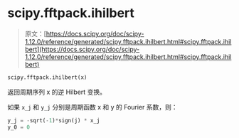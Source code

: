 # scipy.fftpack.ihilbert

> 原文：[https://docs.scipy.org/doc/scipy-1.12.0/reference/generated/scipy.fftpack.ihilbert.html#scipy.fftpack.ihilbert](https://docs.scipy.org/doc/scipy-1.12.0/reference/generated/scipy.fftpack.ihilbert.html#scipy.fftpack.ihilbert)

```py
scipy.fftpack.ihilbert(x)
```

返回周期序列 x 的逆 Hilbert 变换。

如果 `x_j` 和 `y_j` 分别是周期函数 x 和 y 的 Fourier 系数，则：

```py
y_j = -sqrt(-1)*sign(j) * x_j
y_0 = 0 
```
